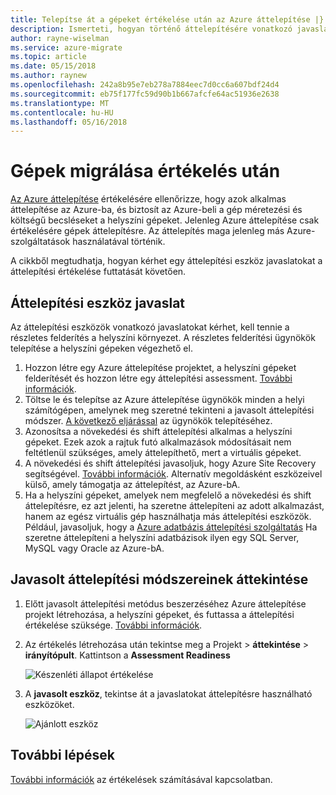 ```yaml
---
title: Telepítse át a gépeket értékelése után az Azure áttelepítése |} Microsoft Docs
description: Ismerteti, hogyan történő áttelepítésére vonatkozó javaslatokat kérhet felmérés elvégzéséhez az Azure áttelepítése szolgáltatással futtatása után gépek.
author: rayne-wiselman
ms.service: azure-migrate
ms.topic: article
ms.date: 05/15/2018
ms.author: raynew
ms.openlocfilehash: 242a8b95e7eb278a7884eec7d0cc6a607bdf24d4
ms.sourcegitcommit: eb75f177fc59d90b1b667afcfe64ac51936e2638
ms.translationtype: MT
ms.contentlocale: hu-HU
ms.lasthandoff: 05/16/2018
---
```

# <a name="migrate-machines-after-assessment"></a>Gépek migrálása értékelés után


[Az Azure áttelepítése](migrate-overview.md) értékelésére ellenőrizze, hogy azok alkalmas áttelepítése az Azure-ba, és biztosít az Azure-beli a gép méretezési és költségű becsléseket a helyszíni gépeket. Jelenleg Azure áttelepítése csak értékelésére gépek áttelepítésre. Az áttelepítés maga jelenleg más Azure-szolgáltatások használatával történik.

A cikkből megtudhatja, hogyan kérhet egy áttelepítési eszköz javaslatokat a áttelepítési értékelése futtatását követően.

## <a name="migration-tool-suggestion"></a>Áttelepítési eszköz javaslat

Az áttelepítési eszközök vonatkozó javaslatokat kérhet, kell tennie a részletes felderítés a helyszíni környezet. A részletes felderítési ügynökök telepítése a helyszíni gépeken végezhető el.  

1. Hozzon létre egy Azure áttelepítése projektet, a helyszíni gépeket felderítését és hozzon létre egy áttelepítési assessment. [További információk](tutorial-assessment-vmware.md).
2. Töltse le és telepítse az Azure áttelepítése ügynökök minden a helyi számítógépen, amelynek meg szeretné tekinteni a javasolt áttelepítési módszer. [A következő eljárással](how-to-create-group-machine-dependencies.md#prepare-machines-for-dependency-mapping) az ügynökök telepítéséhez.
2. Azonosítsa a növekedési és shift áttelepítési alkalmas a helyszíni gépeket. Ezek azok a rajtuk futó alkalmazások módosításait nem feltétlenül szükséges, amely áttelepíthető, mert a virtuális gépeket.
3. A növekedési és shift áttelepítési javasoljuk, hogy Azure Site Recovery segítségével. [További információk](../site-recovery/tutorial-migrate-on-premises-to-azure.md). Alternatív megoldásként eszközeivel külső, amely támogatja az áttelepítést, az Azure-bA.
4. Ha a helyszíni gépeket, amelyek nem megfelelő a növekedési és shift áttelepítésre, ez azt jelenti, ha szeretne áttelepíteni az adott alkalmazást, hanem az egész virtuális gép használhatja más áttelepítési eszközök. Például, javasoljuk, hogy a [Azure adatbázis áttelepítési szolgáltatás](https://azure.microsoft.com/campaigns/database-migration/) Ha szeretne áttelepíteni a helyszíni adatbázisok ilyen egy SQL Server, MySQL vagy Oracle az Azure-bA.


## <a name="review-suggested-migration-methods"></a>Javasolt áttelepítési módszereinek áttekintése

1. Előtt javasolt áttelepítési metódus beszerzéséhez Azure áttelepítése projekt létrehozása, a helyszíni gépeket, és futtassa a áttelepítési értékelése szüksége. [További információk](tutorial-assessment-vmware.md).
2. Az értékelés létrehozása után tekintse meg a Projekt > **áttekintése** > **irányítópult**. Kattintson a **Assessment Readiness**

    ![Készenléti állapot értékelése](./media/tutorial-assessment-vmware/assessment-report.png)  

3. A **javasolt eszköz**, tekintse át a javaslatokat áttelepítésre használható eszközöket.

    ![Ajánlott eszköz](./media/tutorial-assessment-vmware/assessment-suitability.png) 




## <a name="next-steps"></a>További lépések

[További információk](concepts-assessment-calculation.md) az értékelések számításával kapcsolatban.

